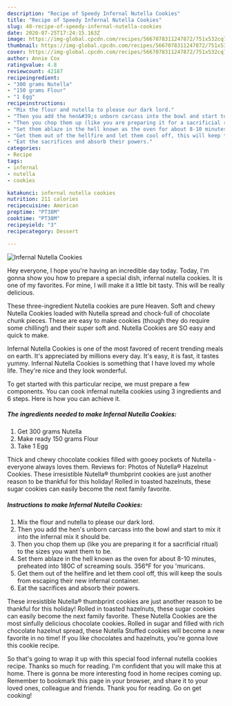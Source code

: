 ```yaml
---
description: "Recipe of Speedy Infernal Nutella Cookies"
title: "Recipe of Speedy Infernal Nutella Cookies"
slug: 48-recipe-of-speedy-infernal-nutella-cookies
date: 2020-07-25T17:24:15.163Z
image: https://img-global.cpcdn.com/recipes/5667078311247872/751x532cq70/infernal-nutella-cookies-recipe-main-photo.jpg
thumbnail: https://img-global.cpcdn.com/recipes/5667078311247872/751x532cq70/infernal-nutella-cookies-recipe-main-photo.jpg
cover: https://img-global.cpcdn.com/recipes/5667078311247872/751x532cq70/infernal-nutella-cookies-recipe-main-photo.jpg
author: Annie Cox
ratingvalue: 4.8
reviewcount: 42187
recipeingredient:
- "300 grams Nutella"
- "150 grams Flour"
- "1 Egg"
recipeinstructions:
- "Mix the flour and nutella to please our dark lord."
- "Then you add the hen&#39;s unborn carcass into the bowl and start to mix it into the infernal mix it should be."
- "Then you chop them up (like you are preparing it for a sacrificial ritual) to the sizes you want them to be."
- "Set them ablaze in the hell known as the oven for about 8-10 minutes, preheated into 180C of screaming souls. 356°F for you &#39;muricans."
- "Get them out of the hellfire and let them cool off, this will keep the souls from escaping their new infernal container."
- "Eat the sacrifices and absorb their powers."
categories:
- Recipe
tags:
- infernal
- nutella
- cookies

katakunci: infernal nutella cookies 
nutrition: 211 calories
recipecuisine: American
preptime: "PT38M"
cooktime: "PT38M"
recipeyield: "3"
recipecategory: Dessert

---
```



![Infernal Nutella Cookies](https://img-global.cpcdn.com/recipes/5667078311247872/751x532cq70/infernal-nutella-cookies-recipe-main-photo.jpg)

Hey everyone, I hope you're having an incredible day today. Today, I'm gonna show you how to prepare a special dish, infernal nutella cookies. It is one of my favorites. For mine, I will make it a little bit tasty. This will be really delicious.

These three-ingredient Nutella cookies are pure Heaven. Soft and chewy Nutella Cookies loaded with Nutella spread and chock-full of chocolate chunk pieces. These are easy to make cookies (though they do require some chilling!) and their super soft and. Nutella Cookies are SO easy and quick to make.

Infernal Nutella Cookies is one of the most favored of recent trending meals on earth. It's appreciated by millions every day. It's easy, it is fast, it tastes yummy. Infernal Nutella Cookies is something that I have loved my whole life. They're nice and they look wonderful.


To get started with this particular recipe, we must prepare a few components. You can cook infernal nutella cookies using 3 ingredients and 6 steps. Here is how you can achieve it.

<!--inarticleads1-->

##### The ingredients needed to make Infernal Nutella Cookies:

1. Get 300 grams Nutella
1. Make ready 150 grams Flour
1. Take 1 Egg


Thick and chewy chocolate cookies filled with gooey pockets of Nutella - everyone always loves them. Reviews for: Photos of Nutella® Hazelnut Cookies. These irresistible Nutella® thumbprint cookies are just another reason to be thankful for this holiday! Rolled in toasted hazelnuts, these sugar cookies can easily become the next family favorite. 

<!--inarticleads2-->

##### Instructions to make Infernal Nutella Cookies:

1. Mix the flour and nutella to please our dark lord.
1. Then you add the hen&#39;s unborn carcass into the bowl and start to mix it into the infernal mix it should be.
1. Then you chop them up (like you are preparing it for a sacrificial ritual) to the sizes you want them to be.
1. Set them ablaze in the hell known as the oven for about 8-10 minutes, preheated into 180C of screaming souls. 356°F for you &#39;muricans.
1. Get them out of the hellfire and let them cool off, this will keep the souls from escaping their new infernal container.
1. Eat the sacrifices and absorb their powers.


These irresistible Nutella® thumbprint cookies are just another reason to be thankful for this holiday! Rolled in toasted hazelnuts, these sugar cookies can easily become the next family favorite. These Nutella Cookies are the most sinfully delicious chocolate cookies. Rolled in sugar and filled with rich chocolate hazelnut spread, these Nutella Stuffed cookies will become a new favorite in no time! If you like chocolates and hazelnuts, you&#39;re gonna love this cookie recipe. 

So that's going to wrap it up with this special food infernal nutella cookies recipe. Thanks so much for reading. I'm confident that you will make this at home. There is gonna be more interesting food in home recipes coming up. Remember to bookmark this page in your browser, and share it to your loved ones, colleague and friends. Thank you for reading. Go on get cooking!
